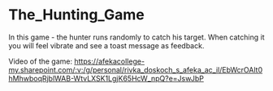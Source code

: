 # The_Hunting_Game
In this game - the hunter runs randomly to catch his target. 
When catching it you will feel vibrate and see a toast message as feedback.

Video of the game:
https://afekacollege-my.sharepoint.com/:v:/g/personal/rivka_doskoch_s_afeka_ac_il/EbWcrOAlt0hMhwboqRjblWAB-WtvLXSK1LgjK65HcW_npQ?e=JswJbP
